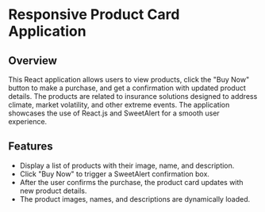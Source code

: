 # Responsive Product Card Application

## Overview

<p>This React application allows users to view products, click the "Buy Now" button to make a purchase, and get a confirmation with updated product details. The products are related to insurance solutions designed to address climate, market volatility, and other extreme events. The application showcases the use of React.js and SweetAlert for a smooth user experience.</p>

## Features
<ul>
<li>Display a list of products with their image, name, and description.</li>
  
<li>Click "Buy Now" to trigger a SweetAlert confirmation box.</li>

<li>After the user confirms the purchase, the product card updates with new product details.</li>

<li>The product images, names, and descriptions are dynamically loaded.</li>

</ul>
